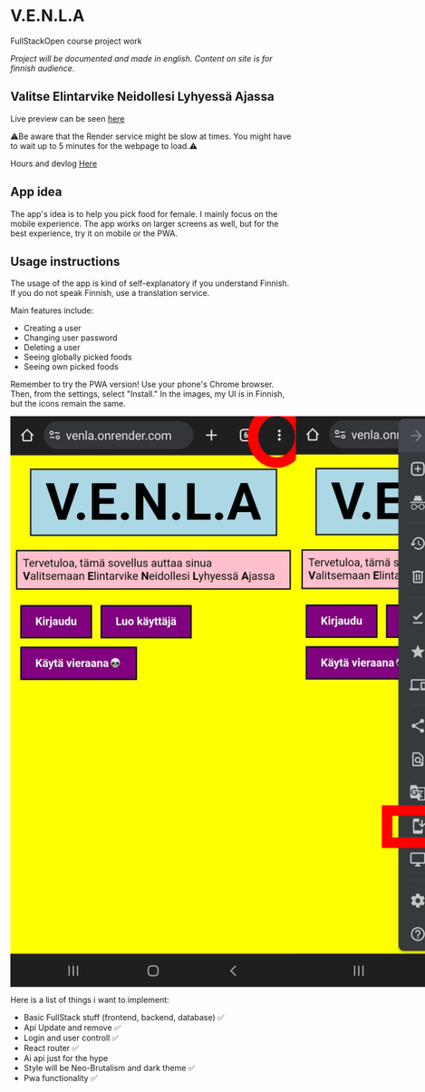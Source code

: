 # V.E.N.L.A
FullStackOpen course project work

_Project will be documented and made in english.
Content on site is for finnish audience._

## Valitse Elintarvike Neidollesi Lyhyessä Ajassa

Live preview can be seen [here](https://venla.onrender.com/)

⚠️Be aware that the Render service might be slow at times. You might have to wait up to 5 minutes for the webpage to load.⚠️

Hours and devlog [Here](https://github.com/niqdevgit/V.E.N.L.A/blob/main/Hours%26Diary.md)

## App idea
The app's idea is to help you pick food for female. I mainly focus on the mobile experience. The app works on larger screens as well, but for the best experience, try it on mobile or the PWA.

## Usage instructions
The usage of the app is kind of self-explanatory if you understand Finnish.
If you do not speak Finnish, use a translation service.

Main features include:
  - Creating a user
  - Changing user password
  - Deleting a user
  - Seeing globally picked foods
  - Seeing own picked foods

Remember to try the PWA version! 
Use your phone's Chrome browser. Then, from the settings, select "Install."
In the images, my UI is in Finnish, but the icons remain the same.

<div style="display: flex; flex-direction: row;">
    <img src="img\pwa_installation1.png" alt="pwa install" style="height: auto;">
    <img src="img\pwa_installation2.png" alt="pwa install" style="height: auto;">
</div>

Here is a list of things i want to implement:
  * Basic FullStack stuff (frontend, backend, database) ✅
  * Api Update and remove ✅
  * Login and user controll ✅
  * React router ✅
  * Ai api just for the hype
  * Style will be Neo-Brutalism and dark theme ✅
  * Pwa functionality ✅
